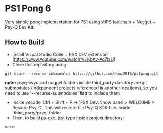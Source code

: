 # PS1 Pong 6

Very simple pong implementation for PS1 using MIPS toolchain + Nugget + Psy-Q Dev Kit.


## How to Build ##

* Install Visual Studio Code + PSX.DEV extension (https://www.youtube.com/watch?v=KbAv-Ao7lzU)
* Clone this repository using:
```
git clone --recurse-submodules https://github.com/danx2016/ps1pong.git
```
<b>note:</b> psyq-iwyu and nugget folders inside third_party directory are git submodules (independent projects referenced in another locations), so you need to use '--recurse-submodules' flag to include them 
* Inside vscode, Ctrl + Shift + P -> 'PSX.Dev: Show panel > WELCOME > Restore Psy-Q'. This will restore the Psy-Q SDK files inside 'third_party/psyq' folder
* Then, to build ps-exe, just type inside project directory:
```
make
```

